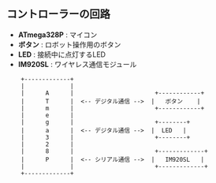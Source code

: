 ## コントローラーの回路

- **ATmega328P** : マイコン
- **ボタン** : ロボット操作用のボタン
- **LED** : 接続中に点灯するLED
- **IM920SL** : ワイヤレス通信モジュール
```
    +-------------+
    |             |
    |      A      |                       +------------+
    |      T      |  <-- デジタル通信 -->  |   ボタン    |
    |      m      |                       +------------+
    |      e      |               
    |      g      |                       +--------+
    |      a      |  <-- デジタル通信 -->  |  LED   |
    |      3      |                       +--------+
    |      2      | 
    |      8      |                       +-------------+
    |      P      |  <-- シリアル通信 -->  |   IM920SL   |
    |             |                       +-------------+
    +-------------+
```
